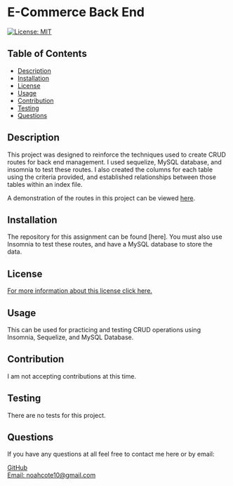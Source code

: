 # E-Commerce Back End
[![License: MIT](https://img.shields.io/badge/License-MIT-yellow.svg)](https://opensource.org/licenses/MIT)
## Table of Contents
- [Description](#description)
- [Installation](#installation)
- [License](#license)
- [Usage](#usage)
- [Contribution](#contributing)
- [Testing](#tests)
- [Questions](#questions)
    
## Description <a name="description"></a>
This project was designed to reinforce the techniques used to create CRUD routes for back end management. I used sequelize, MySQL database, and insomnia to test these routes. I also created the columns for each table using the criteria provided, and established relationships between those tables within an index file.

A demonstration of the routes in this project can be viewed [here](assets/EcommerceBackEndDemo.mp4).
## Installation <a name="installation"></a>
The repository for this assignment can be found [here]. You must also use Insomnia to test these routes, and have a MySQL database to store the data.
## License <a name="license"></a>
[For more information about this license click here.](https://choosealicense.com/licenses/mit/) 
## Usage <a name="usage"></a>
This can be used for practicing and testing CRUD operations using Insomnia, Sequelize, and MySQL Database.
## Contribution <a name="contributing"></a>
I am not accepting contributions at this time.
## Testing <a name="tests"></a>
There are no tests for this project.
## Questions <a name="questions"></a>
If you have any questions at all feel free to contact me here or by email:
  
[GitHub](https://github.com/noahcote10)   
[Email: noahcote10@gmail.com](mailto:noahcote10@gmail.com)
